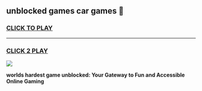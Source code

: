 
## unblocked games car games 👋
<h3>
<a href="https://premium.freeplayer.one?title=unblocked_games_car_games&ref=13F">CLICK TO PLAY</a></h3>
<hr>

<h3>
<a href="https://premium.freeplayer.one?title=unblocked_games_car_games&ref=13F">CLICK 2 PLAY</a>
  
</h3>

<a href="https://premium.freeplayer.one?title=unblocked_games_car_games&ref=12F/"><img src="https://clearcache.store/games.png"></a>


**worlds hardest game unblocked: Your Gateway to Fun and Accessible Online Gaming**
